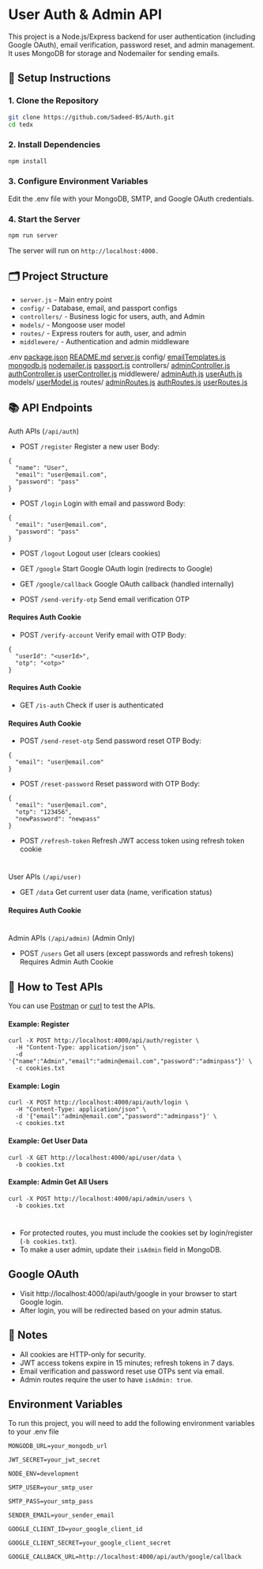 
# User Auth & Admin API

This project is a Node.js/Express backend for user authentication (including Google OAuth), email verification, password reset, and admin management. It uses MongoDB for storage and Nodemailer for sending emails.

## 🚀 Setup Instructions

### 1. Clone the Repository

```sh
git clone https://github.com/Sadeed-BS/Auth.git
cd tedx
```
### 2. Install Dependencies

```sh
npm install
```

### 3. Configure Environment Variables

Edit the .env file with your MongoDB, SMTP, and Google OAuth credentials.

### 4. Start the Server

```sh
npm run server
```

The server will run on ```http://localhost:4000.```

## 🗂️ Project Structure

- ```server.js``` - Main entry point
- ```config/``` - Database, email, and passport configs
- ```controllers/``` - Business logic for users, auth, and Admin
- ```models/``` - Mongoose user model
- ```routes/``` - Express routers for auth, user, and admin
- ```middlewere/``` - Authentication and admin middleware

.env
[package.json](https://github.com/Sadeed-BS/Auth/blob/main/package.json)
[README.md](https://github.com/Sadeed-BS/Auth/blob/main/README.md)
[server.js](https://github.com/Sadeed-BS/Auth/blob/main/server.js)
config/
  [emailTemplates.js](https://github.com/Sadeed-BS/Auth/blob/main/config/emailTemplates.js)
  [mongodb.js](https://github.com/Sadeed-BS/Auth/blob/main/config/mongodb.js)
  [nodemailer.js](https://github.com/Sadeed-BS/Auth/blob/main/config/nodemailer.js)
  [passport.js](https://github.com/Sadeed-BS/Auth/blob/main/config/passport.js)
controllers/
  [adminController.js](https://github.com/Sadeed-BS/Auth/blob/main/controllers/adminController.js)
  [authController.js](https://github.com/Sadeed-BS/Auth/blob/main/controllers/authController.js)
  [userController.js](https://github.com/Sadeed-BS/Auth/blob/main/controllers/userController.js)
middlewere/
  [adminAuth.js](https://github.com/Sadeed-BS/Auth/blob/main/middlewere/adminAuth.js)
  [userAuth.js](https://github.com/Sadeed-BS/Auth/blob/main/middlewere/userAuth.js)
models/
  [userModel.js](https://github.com/Sadeed-BS/Auth/blob/main/models/userModel.js)
routes/
  [adminRoutes.js](https://github.com/Sadeed-BS/Auth/blob/main/routes/adminRoutes.js)
  [authRoutes.js](https://github.com/Sadeed-BS/Auth/blob/main/routes/authRoutes.js)
  [userRoutes.js](https://github.com/Sadeed-BS/Auth/blob/main/routes/userRoutes.js)


## 📚 API Endpoints
Auth APIs (```/api/auth```)

- POST ```/register```
Register a new user
Body: 
```
{ 
  "name": "User", 
  "email": "user@email.com", 
  "password": "pass" 
}
```

- POST ```/login```
Login with email and password
Body: 
```
{ 
  "email": "user@email.com", 
  "password": "pass" 
}
```

- POST ```/logout```
Logout user (clears cookies)

- GET ```/google```
Start Google OAuth login (redirects to Google)

- GET ```/google/callback```
Google OAuth callback (handled internally)

- POST ```/send-verify-otp```
Send email verification OTP
#### Requires Auth Cookie

- POST ```/verify-account```
Verify email with OTP
Body: 
```
{ 
  "userId": "<userId>", 
  "otp": "<otp>" 
}
```

#### Requires Auth Cookie


- GET ```/is-auth```
Check if user is authenticated
#### Requires Auth Cookie

- POST ```/send-reset-otp```
Send password reset OTP
Body: 
```
{ 
  "email": "user@email.com" 
}
```

- POST ```/reset-password```
Reset password with OTP
Body: 
```
{ 
  "email": "user@email.com", 
  "otp": "123456", 
  "newPassword": "newpass" 
}
```

- POST ```/refresh-token```
Refresh JWT access token using refresh token cookie

#

User APIs ```(/api/user)```

- GET ```/data```
Get current user data (name, verification status)
#### Requires Auth Cookie

#

Admin APIs ```(/api/admin)``` (Admin Only)

- POST ```/users```
Get all users (except passwords and refresh tokens)
Requires Admin Auth Cookie

## 🧪 How to Test APIs

You can use [Postman](https://www.postman.com) or [curl](https://curl.se) to test the APIs.

#### Example: Register
```
curl -X POST http://localhost:4000/api/auth/register \
  -H "Content-Type: application/json" \
  -d '{"name":"Admin","email":"admin@email.com","password":"adminpass"}' \
  -c cookies.txt
```

#### Example: Login

```
curl -X POST http://localhost:4000/api/auth/login \
  -H "Content-Type: application/json" \
  -d '{"email":"admin@email.com","password":"adminpass"}' \
  -c cookies.txt
```

#### Example: Get User Data

````
curl -X GET http://localhost:4000/api/user/data \
  -b cookies.txt
````

#### Example: Admin Get All Users

```
curl -X POST http://localhost:4000/api/admin/users \
  -b cookies.txt
```
#
- For protected routes, you must include the cookies set by login/register (```-b cookies.txt```).
- To make a user admin, update their ```isAdmin``` field in MongoDB.

## Google OAuth

- Visit http://localhost:4000/api/auth/google in your browser to start Google login.
- After login, you will be redirected based on your admin status.

## 📝 Notes

- All cookies are HTTP-only for security.
- JWT access tokens expire in 15 minutes; refresh tokens in 7 days.
- Email verification and password reset use OTPs sent via email.
- Admin routes require the user to have ```isAdmin: true```.


## Environment Variables

To run this project, you will need to add the following environment variables to your .env file

`MONGODB_URL=your_mongodb_url`

`JWT_SECRET=your_jwt_secret`

`NODE_ENV=development`


`SMTP_USER=your_smtp_user`

`SMTP_PASS=your_smtp_pass`

`SENDER_EMAIL=your_sender_email`


`GOOGLE_CLIENT_ID=your_google_client_id`

`GOOGLE_CLIENT_SECRET=your_google_client_secret`

`GOOGLE_CALLBACK_URL=http://localhost:4000/api/auth/google/callback`

